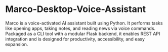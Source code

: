 # Marco-Desktop-Voice-Assistant
Marco is a voice-activated AI assistant built using Python. It performs tasks like opening apps, taking notes, and reading news via voice commands. Packaged as a CLI tool with a modular Flask backend, it enables REST API integration and is designed for productivity, accessibility, and easy expansion.
